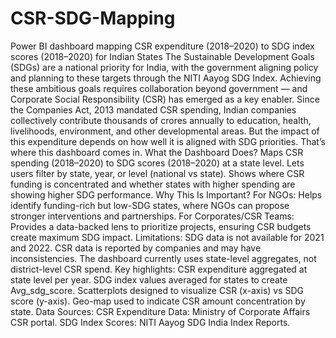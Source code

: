 # CSR-SDG-Mapping
Power BI dashboard mapping CSR expenditure (2018–2020) to SDG index scores (2018–2020) for Indian States
The Sustainable Development Goals (SDGs) are a national priority for India, with the government aligning policy and planning to these targets through the NITI Aayog SDG Index. Achieving these ambitious goals requires collaboration beyond government — and Corporate Social Responsibility (CSR) has emerged as a key enabler.
Since the Companies Act, 2013 mandated CSR spending, Indian companies collectively contribute thousands of crores annually to education, health, livelihoods, environment, and other developmental areas. But the impact of this expenditure depends on how well it is aligned with SDG priorities.
That’s where this dashboard comes in.
 What the Dashboard Does?
Maps CSR spending (2018–2020) to SDG scores (2018–2020) at a state level.
Lets users filter by state, year, or level (national vs state).
Shows where CSR funding is concentrated and whether states with higher spending are showing higher SDG performance.
Why This Is Important?
For NGOs: Helps identify funding-rich but low-SDG states, where NGOs can propose stronger interventions and partnerships.
For Corporates/CSR Teams: Provides a data-backed lens to prioritize projects, ensuring CSR budgets create maximum SDG impact.
Limitations:
SDG data is not available for 2021 and 2022.
CSR data is reported by companies and may have inconsistencies.
The dashboard currently uses state-level aggregates, not district-level CSR spend. 
Key highlights:
CSR expenditure aggregated at state level per year.
SDG index values averaged for states to create Avg_sdg_score.
Scatterplots designed to visualize CSR (x-axis) vs SDG score (y-axis).
Geo-map used to indicate CSR amount concentration by state.
Data Sources:
CSR Expenditure Data: Ministry of Corporate Affairs CSR portal. 
SDG Index Scores: NITI Aayog SDG India Index Reports.

